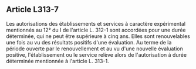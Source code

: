 ## Article L313-7

Les autorisations des établissements et services à caractère expérimental mentionnés au 12° du I de l'article
L. 312-1 sont accordées pour une durée déterminée, qui ne peut être supérieure à cinq ans. Elles sont
renouvelables une fois au vu des résultats positifs d'une évaluation. Au terme de la période ouverte par le
renouvellement et au vu d'une nouvelle évaluation positive, l'établissement ou le service relève alors de
l'autorisation à durée déterminée mentionnée à l'article L. 313-1.

